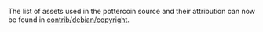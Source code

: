 The list of assets used in the pottercoin source and their attribution can now be found in [contrib/debian/copyright](../contrib/debian/copyright).
